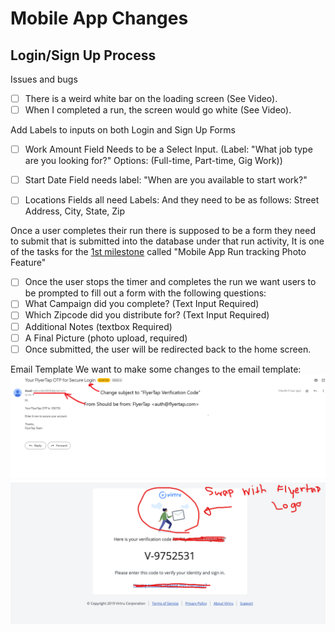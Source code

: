 # Mobile App Changes

## Login/Sign Up Process

Issues and bugs
- [ ] There is a weird white bar on the loading screen (See Video).
- [ ] When I completed a run, the screen would go white (See Video).

Add Labels to inputs on both Login and Sign Up Forms
- [ ] Work Amount Field Needs to be a Select Input. (Label: "What job type are you looking for?"  Options: (Full-time, Part-time, Gig Work))
- [ ] Start Date Field needs label: "When are you available to start work?"
- [ ] Locations Fields all need Labels: And they need to be as follows: Street Address, City, State, Zip




Once a user completes their run there is supposed to be a form they need to submit that is submitted into the database under that run activity,
It is one of the tasks for the [1st milestone](https://github.com/702Padmin/Flyertap-Distributor/blob/dev/Milestone1.md) called "Mobile App Run tracking Photo Feature"
- [ ] Once the user stops the timer and completes the run we want users to be prompted to fill out a form with the following questions:
- [ ] What Campaign did you complete? (Text Input Required)
- [ ] Which Zipcode did you distribute for? (Text Input Required)
- [ ] Additional Notes (textbox Required)
- [ ] A Final Picture (photo upload, required)
- [ ] Once submitted, the user will be redirected back to the home screen.

Email Template
We want to make some changes to the email template:
![alt text](https://github.com/702Padmin/Flyertap-Distributor/blob/dev/imgs/EmailTemplate.png)
![alt text](https://github.com/702Padmin/Flyertap-Distributor/blob/dev/imgs/em_temp.png)

